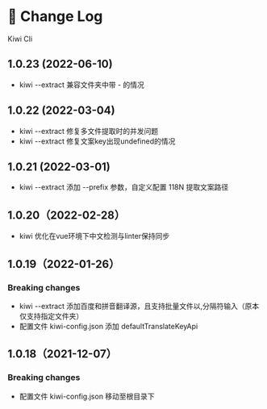 # 🐤 Change Log

Kiwi Cli

## 1.0.23 (2022-06-10)
-  kiwi --extract 兼容文件夹中带 - 的情况

## 1.0.22 (2022-03-04)
-  kiwi --extract 修复多文件提取时的并发问题
-  kiwi --extract 修复文案key出现undefined的情况
## 1.0.21 (2022-03-01)
-  kiwi --extract 添加 --prefix 参数，自定义配置 118N 提取文案路径
## 1.0.20（2022-02-28）
- kiwi 优化在vue环境下中文检测与linter保持同步
## 1.0.19（2022-01-26）

### Breaking changes

- kiwi --extract 添加百度和拼音翻译源，且支持批量文件以,分隔符输入（原本仅支持指定文件夹）
- 配置文件 kiwi-config.json 添加 defaultTranslateKeyApi

## 1.0.18（2021-12-07）

### Breaking changes

- 配置文件 kiwi-config.json 移动至根目录下
